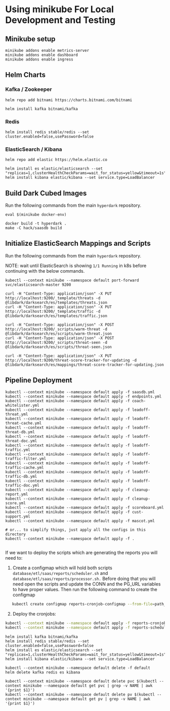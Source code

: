 # Using minikube For Local Development and Testing

## Minikube setup

```
minikube addons enable metrics-server
minikube addons enable dashboard
minikube addons enable ingress
```

## Helm Charts

### Kafka / Zookeeper

```
helm repo add bitnami https://charts.bitnami.com/bitnami

helm install kafka bitnami/kafka
```

### Redis

```
helm install redis stable/redis --set cluster.enabled=false,usePassword=false
```

### ElasticSearch / Kibana

```
helm repo add elastic https://helm.elastic.co

helm install es elastic/elasticsearch --set "replicas=1,clusterHealthCheckParams=wait_for_status=yellow&timeout=1s"
helm install kibana elastic/kibana --set service.type=LoadBalancer
```

## Build Dark Cubed Images

Run the following commands from the main `hyperdark` repository.

```
eval $(minikube docker-env)

docker build -t hyperdark .
make -C hack/saasdb build
```

## Initialize ElasticSearch Mappings and Scripts

Run the following commands from the main `hyperdark` repository.

NOTE: wait until ElasticSearch is showing `1/1 Running` in k8s before
continuing with the below commands.

```
kubectl --context minikube --namespace default port-forward svc/elasticsearch-master 9200

curl -H "Content-Type: application/json" -X PUT http://localhost:9200/_template/threats -d @libdark/darksearch/es/templates/threats.json
curl -H "Content-Type: application/json" -X PUT http://localhost:9200/_template/traffic -d @libdark/darksearch/es/templates/traffic.json

curl -H "Content-Type: application/json" -X POST http://localhost:9200/_scripts/warm-threat -d @libdark/darksearch/es/scripts/warm-threat.json
curl -H "Content-Type: application/json" -X POST http://localhost:9200/_scripts/threat-seen -d @libdark/darksearch/es/scripts/threat-seen.json

curl -H "Content-Type: application/json" -X PUT http://localhost:9200/threat-score-tracker-for-updating -d @libdark/darksearch/es/mappings/threat-score-tracker-for-updating.json
```

## Pipeline Deployment

```
kubectl --context minikube --namespace default apply -f saasdb.yml
kubectl --context minikube --namespace default apply -f endpoints.yml
kubectl --context minikube --namespace default apply -f coach-whitelister.yml
kubectl --context minikube --namespace default apply -f leadoff-threat.yml
kubectl --context minikube --namespace default apply -f leadoff-threat-cache.yml
kubectl --context minikube --namespace default apply -f leadoff-threat-db.yml
kubectl --context minikube --namespace default apply -f leadoff-threat-doc.yml
kubectl --context minikube --namespace default apply -f leadoff-traffic.yml
kubectl --context minikube --namespace default apply -f leadoff-traffic-filter.yml
kubectl --context minikube --namespace default apply -f leadoff-traffic-cache.yml
kubectl --context minikube --namespace default apply -f leadoff-traffic-db.yml
kubectl --context minikube --namespace default apply -f leadoff-traffic-doc.yml
kubectl --context minikube --namespace default apply -f cleanup-report.yml
kubectl --context minikube --namespace default apply -f cleanup-score.yml
kubectl --context minikube --namespace default apply -f scoreboard.yml
kubectl --context minikube --namespace default apply -f cust-support.yml
kubectl --context minikube --namespace default apply -f mascot.yml

# or... to simplify things, just apply all the configs in this directory
kubectl --context minikube --namespace default apply -f .


```

If we want to deploy the scripts which are generating the reports you will need to:

1. Create a configmap which will hold both scripts `database/etl/saas/reports/scheduler.sh` and `database/etl/saas/reports/processor.sh.`
   Before doing that you will need open the scripts and update the CONN and the PG_URL variables to have proper values.
   Then run the following command to create the configmap

```bash
   kubectl create configmap reports-cronjob-configmap --from-file=path_to_the/processor.sh --from-file=path_to_the/scheduler.sh
```

2. Deploy the cronjobs:

```bash
kubectl --context minikube --namespace default apply -f reports-cronjob.yml
kubectl --context minikube --namespace default apply -f reports-scheduler-cronjob.yml
```

```
helm install kafka bitnami/kafka
helm install redis stable/redis --set cluster.enabled=false,usePassword=false
helm install es elastic/elasticsearch --set "replicas=1,clusterHealthCheckParams=wait_for_status=yellow&timeout=1s"
helm install kibana elastic/kibana --set service.type=LoadBalancer
```

```
kubectl --context minikube --namespace default delete -f default
helm delete kafka redis es kibana

kubectl --context minikube --namespace default delete pvc $(kubectl --context minikube --namespace default get pvc | grep -v NAME | awk '{print $1}')
kubectl --context minikube --namespace default delete pv $(kubectl --context minikube --namespace default get pv | grep -v NAME | awk '{print $1}')
```
